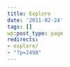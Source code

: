 ```yaml
---
title: Explore
date: '2011-02-24'
tags: []
wp:post_type: page
redirects:
- explore/
- "?p=2498"
---
```


